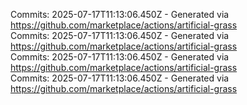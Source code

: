 Commits: 2025-07-17T11:13:06.450Z - Generated via https://github.com/marketplace/actions/artificial-grass
<br>
Commits: 2025-07-17T11:13:06.450Z - Generated via https://github.com/marketplace/actions/artificial-grass
<br>
Commits: 2025-07-17T11:13:06.450Z - Generated via https://github.com/marketplace/actions/artificial-grass
<br>
Commits: 2025-07-17T11:13:06.450Z - Generated via https://github.com/marketplace/actions/artificial-grass
<br>

